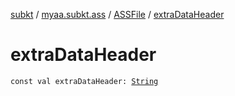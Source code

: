 [subkt](../../index.md) / [myaa.subkt.ass](../index.md) / [ASSFile](index.md) / [extraDataHeader](./extra-data-header.md)

# extraDataHeader

`const val extraDataHeader: `[`String`](https://kotlinlang.org/api/latest/jvm/stdlib/kotlin/-string/index.html)